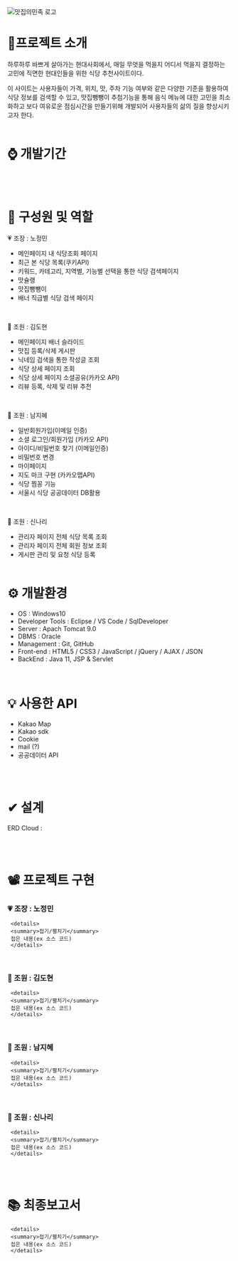 ![맛집의민족 로고](https://github.com/jeongmingg/ssemi_project/assets/151509557/1a381701-47b2-429d-ac3d-22998fb6c680)

# 📌프로젝트 소개 

하루하루 바쁘게 살아가는 현대사회에서, 매일 무엇을 먹을지 어디서 먹을지 결정하는 고민에 직면한 현대인들을 위한 식당 추천사이트이다.

이 사이트는 사용자들이 가격, 위치, 맛, 주차 기능 여부와 같은 다양한 기준을 활용하여 식당 정보를 검색할 수 있고, 맛집뺑뺑이 추첨기능을 통해 음식 메뉴에 대한 고민을 최소화하고 보다 여유로운 점심시간을 만들기위해 개발되어 사용자들의 삶의 질을 향상시키고자 한다.
<br/><br/> 

# ⌚ 개발기간


<br/><br/> 

# 🌱 구성원 및 역할

💗 조장 : 노정민
   - 메인페이지 내 식당조회 페이지
   - 최근 본 식당 목록(쿠키API)
   - 키워드, 카테고리, 지역별, 기능별 선택을 통한 식당 검색페이지
   - 맛슐랭
   - 맛집뺑뺑이
   - 배너 직급별 식당 검색 페이지 
<br/>

💛 조원 : 김도현
   - 메인페이지 배너 슬라이드
   - 맛집 등록/삭제 게시판 
   - 닉네임 검색을 통한 작성글 조회
   - 식당 상세 페이지 조회
   - 식당 상세 페이지 소셜공유(카카오 API)
   - 리뷰 등록, 삭제 및 리뷰 추천
<br/>

💙 조원 : 남지혜
   - 일반회원가입(이메일 인증)
   - 소셜 로그인/회원가입 (카카오 API)
   - 아이디/비밀번호 찾기 (이메일인증)
   - 비밀번호 변경
   - 마이페이지
   - 지도 마크 구현 (카카오맵API)
   - 식당 찜꽁 기능
   - 서울시 식당 공공데이터 DB활용
<br/>

💜 조원 : 신나리
   - 관리자 페이지 전체 식당 목록 조회
   - 관리자 페이지 전체 회원 정보 조회
   - 게시판 관리 및 요청 식당 등록
<br/><br/>

# ⚙ 개발환경
- OS : Windows10
- Developer Tools : Eclipse / VS Code / SqlDeveloper
- Server : Apach Tomcat 9.0
- DBMS : Oracle
- Management : Git, GitHub
- Front-end : HTML5 / CSS3 / JavaScript / jQuery / AJAX / JSON 
- BackEnd : Java 11, JSP & Servlet 

<br/>

# 💡 사용한 API
- Kakao Map
- Kakao sdk
- Cookie
- mail (?)
- 공공데이터 API

<br/><br/>

# ✔ 설계
ERD Cloud : 


<br/><br/>

# 📽 프로젝트 구현

### 💗 조장 : 노정민
     <details>
     <summary>접기/펼치기</summary> 
     접은 내용(ex 소스 코드)
     </details>
<br/>

### 💛 조원 : 김도현
     <details>
     <summary>접기/펼치기</summary> 
     접은 내용(ex 소스 코드)
     </details>

<br/>

### 💙 조원 : 남지혜
     <details>
     <summary>접기/펼치기</summary> 
     접은 내용(ex 소스 코드)
     </details>
<br/>

### 💜 조원 : 신나리
     <details>
     <summary>접기/펼치기</summary> 
     접은 내용(ex 소스 코드)
     </details>
<br/><br/>

# 📚 최종보고서
     <details>
     <summary>접기/펼치기</summary> 
     접은 내용(ex 소스 코드)
     </details>
<br/><br/>

